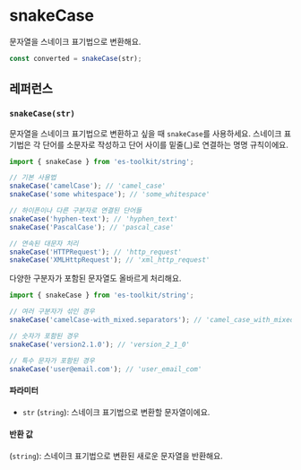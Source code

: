 # snakeCase

문자열을 스네이크 표기법으로 변환해요.

```typescript
const converted = snakeCase(str);
```

## 레퍼런스

### `snakeCase(str)`

문자열을 스네이크 표기법으로 변환하고 싶을 때 `snakeCase`를 사용하세요. 스네이크 표기법은 각 단어를 소문자로 작성하고 단어 사이를 밑줄(_)로 연결하는 명명 규칙이에요.

```typescript
import { snakeCase } from 'es-toolkit/string';

// 기본 사용법
snakeCase('camelCase'); // 'camel_case'
snakeCase('some whitespace'); // 'some_whitespace'

// 하이픈이나 다른 구분자로 연결된 단어들
snakeCase('hyphen-text'); // 'hyphen_text'
snakeCase('PascalCase'); // 'pascal_case'

// 연속된 대문자 처리
snakeCase('HTTPRequest'); // 'http_request'
snakeCase('XMLHttpRequest'); // 'xml_http_request'
```

다양한 구분자가 포함된 문자열도 올바르게 처리해요.

```typescript
import { snakeCase } from 'es-toolkit/string';

// 여러 구분자가 섞인 경우
snakeCase('camelCase-with_mixed.separators'); // 'camel_case_with_mixed_separators'

// 숫자가 포함된 경우
snakeCase('version2.1.0'); // 'version_2_1_0'

// 특수 문자가 포함된 경우
snakeCase('user@email.com'); // 'user_email_com'
```

#### 파라미터

- `str` (`string`): 스네이크 표기법으로 변환할 문자열이에요.

#### 반환 값

(`string`): 스네이크 표기법으로 변환된 새로운 문자열을 반환해요.
